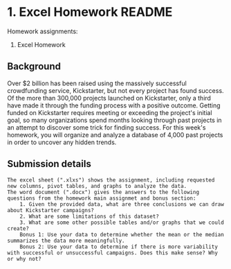 # 1. Excel Homework README

Homework assignments: 

1. Excel Homework 

## Background 
Over $2 billion has been raised using the massively successful crowdfunding service, Kickstarter, but not every project has found success. Of the more than 300,000 projects launched on Kickstarter, only a third have made it through the funding process with a positive outcome.
Getting funded on Kickstarter requires meeting or exceeding the project's initial goal, so many organizations spend months looking through past projects in an attempt to discover some trick for finding success. For this week's homework, you will organize and analyze a database of 4,000 past projects in order to uncover any hidden trends.

## Submission details 
    The excel sheet (".xlxs") shows the assignment, including requested new columns, pivot tables, and graphs to analyze the data. 
    The word document (".docx") gives the answers to the following questions from the homework main assignmet and bonus section:  
        1. Given the provided data, what are three conclusions we can draw about Kickstarter campaigns?
        2. What are some limitations of this dataset?
        3. What are some other possible tables and/or graphs that we could create?
        Bonus 1: Use your data to determine whether the mean or the median summarizes the data more meaningfully.
        Bonus 2: Use your data to determine if there is more variability with successful or unsuccessful campaigns. Does this make sense? Why or why not?
    
